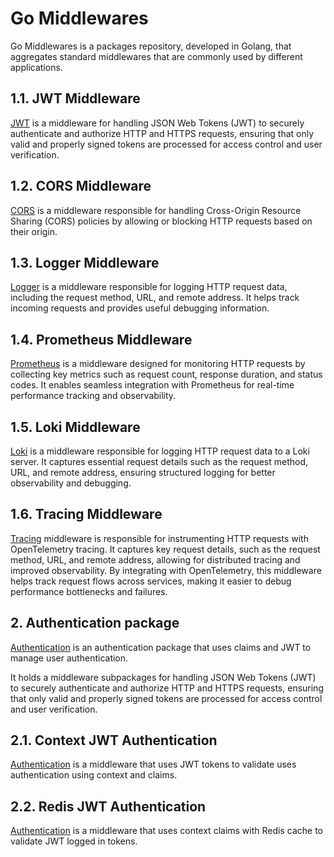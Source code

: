 # Go Middlewares

Go Middlewares is a packages repository, developed in Golang, that aggregates standard middlewares
that are commonly used by different applications.

## 1.1. JWT Middleware

[JWT](pkg/jwt) is a middleware for handling JSON Web Tokens (JWT) to securely authenticate and authorize
HTTP and HTTPS requests, ensuring that only valid and properly signed tokens are processed for
access control and user verification.

## 1.2. CORS Middleware

[CORS](pkg/cors) is a middleware responsible for handling Cross-Origin Resource Sharing (CORS) policies
by allowing or blocking HTTP requests based on their origin.

## 1.3. Logger Middleware

[Logger](pkg/logger) is a middleware responsible for logging HTTP request data, including the request method,
URL, and remote address. It helps track incoming requests and provides useful debugging information.

## 1.4. Prometheus Middleware

[Prometheus](pkg/prometheus) is a middleware designed for monitoring HTTP requests by collecting key metrics
such as request count, response duration, and status codes.
It enables seamless integration with Prometheus for real-time performance tracking and observability.

## 1.5. Loki Middleware

[Loki](pkg/loki) is a middleware responsible for logging HTTP request data to a Loki server.
It captures essential request details such as the request method, URL, and remote address, ensuring structured
logging for better observability and debugging.

## 1.6. Tracing Middleware
[Tracing](pkg/tracing) middleware is responsible for instrumenting HTTP requests with OpenTelemetry tracing.
It captures key request details, such as the request method, URL, and remote address, allowing for distributed
tracing and improved observability. By integrating with OpenTelemetry, this middleware helps track request flows
across services, making it easier to debug performance bottlenecks and failures.

## 2. Authentication package

[Authentication](pkg/authentication) is an authentication package that uses claims and JWT to manage user
authentication.

It holds a middleware subpackages for handling JSON Web Tokens (JWT) to securely authenticate and authorize
HTTP and HTTPS requests, ensuring that only valid and properly signed tokens are processed for
access control and user verification.

## 2.1. Context JWT Authentication
[Authentication](pkg/authentication/context) is a middleware that uses JWT tokens to validate uses authentication
using context and claims.

## 2.2. Redis JWT Authentication
[Authentication](pkg/authentication/redis) is a middleware that uses context claims with Redis cache to validate
JWT logged in tokens.